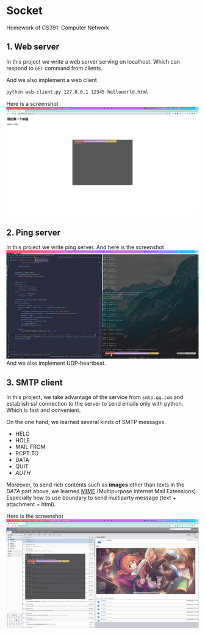 # Socket
Homework of CS391: Computer Network

## 1. Web server
In this project we write a web server serving on localhost. 
Which can respond to `GET` command from clients. 

And we also implement a web client  
```bash
python web-client.py 127.0.0.1 12345 helloworld.html
```

Here is a screenshot 
![Screenshot](./img/2020-10-08-195301_2560x1440_scrot.png)
## 2. Ping server
In this project we write ping server.
And here is the screenshot
![ping server](./img/2020-10-08-203814_2560x1440_scrot.png)
And we also implement UDP-heartbeat.

## 3. SMTP client
In this project, we take advantage of the service from `smtp.qq.com` 
and establish ssl connection to the server to send emails only with python.
Which is fast and convenient. 

On the one hand, we learned several kinds of SMTP messages.
* HELO
* HOLE
* MAIL FROM
* RCPT TO
* DATA
* QUIT
* *AUTH* 

Moreover, to send rich contents such as **images** other than texts in the *DATA* part above, 
we learned [MIME](https://tools.ietf.org/html/rfc2045#section-2.5) 
(Multipurpose Internet Mail Extensions). Especially how to use boundary to 
send multiparty message (text + attachment + html).

Here is the screenshot
![](./img/2020-10-08-201709_2560x1440_scrot.png)
